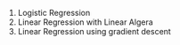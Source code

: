 1. Logistic Regression
2. Linear Regression with Linear Algera
3. Linear Regression using gradient descent

